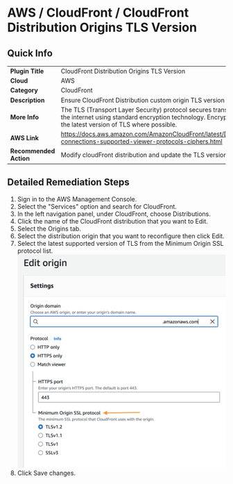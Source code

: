 # AWS / CloudFront / CloudFront Distribution Origins TLS Version

## Quick Info

| | |
|-|-|
| **Plugin Title** | CloudFront Distribution Origins TLS Version |
| **Cloud** | AWS |
| **Category** | CloudFront |
| **Description** | Ensure CloudFront Distribution custom origin TLS version is not deprecated. |
| **More Info** | The TLS (Transport Layer Security) protocol secures transmission of data over the internet using standard encryption technology. Encryption should be set with the latest version of TLS where possible.  |
| **AWS Link** | https://docs.aws.amazon.com/AmazonCloudFront/latest/DeveloperGuide/secure-connections-supported-viewer-protocols-ciphers.html |
| **Recommended Action** | Modify cloudFront distribution and update the TLS version. |

## Detailed Remediation Steps
1. Sign in to the AWS Management Console.
2. Select the "Services" option and search for CloudFront.
3. In the left navigation panel, under CloudFront, choose Distributions.
4. Click the name of the CloudFront distribution that you want to Edit.
5. Select the Origins tab. 
6. Select the distribution origin that you want to reconfigure then click Edit.
7. Select the latest supported version of TLS from the Minimum Origin SSL protocol list.</br> <img src="/resources/aws/cloudfront/cloudfront-distribution-origins-tls-version/step7.png"/>
8. Click Save changes.
